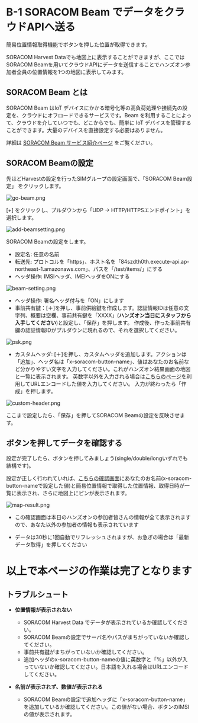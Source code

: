 # B-1 SORACOM Beam でデータをクラウドAPIへ送る

簡易位置情報取得機能でボタンを押した位置が取得できます。

SORACOM Harvest Dataでも地図上に表示することができますが、ここではSORACOM Beamを用いてクラウドAPIにデータを送信することでハンズオン参加者全員の位置情報を1つの地図に表示してみます。

## SORACOM Beam とは

SORACOM Beam はIoT デバイスにかかる暗号化等の高負荷処理や接続先の設定を、クラウドにオフロードできるサービスです。Beam  を利用することによって、クラウドを介していつでも、どこからでも、簡単に IoT  デバイスを管理することができます。大量のデバイスを直接設定する必要はありません。



詳細は [SORACOM Beam サービス紹介ページ](https://soracom.jp/services/beam/) をご覧ください。

## SORACOM Beamの設定

先ほどHarvestの設定を行ったSIMグループの設定画面で、「SORACOM Beam設定」 をクリックします。

![go-beam.png](https://docs.google.com/drawings/d/e/2PACX-1vRuEF4DnggwpdDWPs81LIL1aAm78asXXrrAwhaaEg0HQotztFb3l7j9M-f11dYV6ztMMjFH1XS1nj2Y/pub?w=407&h=400)

[+] をクリックし、プルダウンから「UDP → HTTP/HTTPSエンドポイント」を選択します。

![add-beamsetting.png](https://docs.google.com/drawings/d/e/2PACX-1vSJlDQcfbK63HkDYaNclIIn13oHmYReE4gEFKMfBZGZsiSsTASY5fPPCbnW9YB7uZNsTQae8Lt0mw9Z/pub?w=620&h=511)

SORACOM Beamの設定をします。

- 設定名: 任意の名前
- 転送先: プロトコルを「https」、ホスト名を「84szdth0th.execute-api.ap-northeast-1.amazonaws.com」、パスを「/test/items/」にする
- ヘッダ操作: IMSIヘッダ、IMEIヘッダをONにする

![beam-setting.png](https://docs.google.com/drawings/d/e/2PACX-1vQXhaVHHeq8_z8CMaZk1OZQdvpr_lQvIz66PpJeEiJgw3icGSU6YGluDIfe79h0TgZROUOM6UQWFXih/pub?w=460&h=714)

* ヘッダ操作: 署名ヘッダ付与を「ON」にします
* 事前共有鍵：[＋]を押し、事前供給鍵を作成します。認証情報IDは任意の文字列、概要は空欄、事前共有鍵を「XXXX」(**ハンズオン当日にスタッフから入手してください**)と設定し、「保存」を押します。
  作成後、作った事前共有鍵の認証情報IDがプルダウンに現れるので、それを選択してください。

![psk.png](https://docs.google.com/drawings/d/e/2PACX-1vRhHTp07U28s6n438o_eNRTQtPiCnmxnENot51Tcvw0XIbNUuTVGhlAKjfmFsNARJD6kfcgYAOJif98/pub?w=874&h=834)

* カスタムヘッダ: [＋]を押し、カスタムヘッダを追加します。アクションは「追加」、ヘッダ名は「x-soracom-button-name」、値はあなたのお名前など分かりやすい文字を入力してください。これがハンズオン結果画面の地図と一覧に表示されます。
  英数字以外を入力される場合は[こちらのページ](https://tech-unlimited.com/urlencode.html)を利用してURLエンコードした値を入力してください。
  入力が終わったら「作成」を押します。

![custom-header.png](https://docs.google.com/drawings/d/e/2PACX-1vQY_6S_Cyq-6fLnYXrZnLUksqNYQDZJmxSHcpJKNI1E6WPrrAGKiQGlFoV9ip6RGo-kfit4JwkNJcex/pub?w=614&h=758)

ここまで設定したら、「保存」を押してSORACOM Beamの設定を反映させます。



<h2>ボタンを押してデータを確認する</h2>

設定が完了したら、ボタンを押してみましょう(single/double/longいずれでも結構です)。

設定が正しく行われていれば、[こちらの確認画面](http://soracom-map-20200307111440-hostingbucket-test.s3-website-ap-northeast-1.amazonaws.com/)にあなたのお名前(x-soracom-button-nameで設定した値)と簡易位置情報で取得した位置情報、取得日時が一覧に表示され、さらに地図上にピンが表示されます。



![map-result.png](https://docs.google.com/drawings/d/e/2PACX-1vROODlnOKy6Ii4y9texBB73dFfFORrDsvp0I-910JQb-Rq0zDMdSqe98sSaClISFn3DFnRzhlkeiMXI/pub?w=956&h=632)



* この確認画面は本日のハンズオンの参加者皆さんの情報が全て表示されますので、あなた以外の参加者の情報も表示されています

* データは30秒に1回自動でリフレッシュされますが、お急ぎの場合は「最新データ取得」を押してください

  

# 以上で本ページの作業は完了となります

## トラブルシュート

* **位置情報が表示されない**
    * SORACOM Harvest Data でデータが表示されているか確認してください。
    * SORACOM Beamの設定でサーバ名やパスがまちがっていないか確認してください。
    * 事前共有鍵がまちがっていないか確認してください。
    * 追加ヘッダのx-soracom-button-nameの値に英数字と「%」以外が入っていないか確認してください。日本語を入れる場合はURLエンコードしてください。
    
* **名前が表示されず、数値が表示される**
    * SORACOM Beamの設定で追加ヘッダに「x-soracom-button-name」を追加しているか確認してください。この値がない場合、ボタンのIMSIの値が表示されます。
